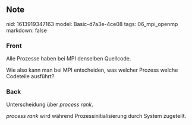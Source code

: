 ## Note
nid: 1613919347163
model: Basic-d7a3e-4ce08
tags: 06_mpi_openmp
markdown: false

### Front
Alle Prozesse haben bei MPI denselben Quellcode. <div>
</div><div>Wie also kann man bei MPI entscheiden, was welcher Prozess welche Codeteile ausführt?</div>

### Back
Unterscheidung über <i>process rank</i>.<div><i>process rank</i> wird während Prozessinitialisierung durch System zugeteilt.
</div>
